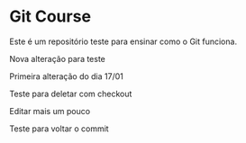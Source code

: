 <h1> Git Course </h1>
Este é um repositório teste para ensinar como o Git funciona.

Nova alteração para teste

Primeira alteração do dia 17/01

Teste para deletar com checkout

Editar mais um pouco

Teste para voltar o commit
